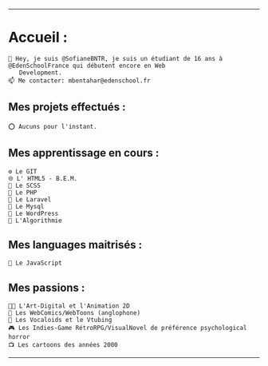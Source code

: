 <hr></hr>


<h1><strong>Accueil :</strong></h1>


    👋 Hey, je suis @SofianeBNTR, je suis un étudiant de 16 ans à @EdenSchoolFrance qui débutent encore en Web
       Development.
    📫 Me contacter: mbentahar@edenschool.fr

<h2><strong>Mes projets effectués :</strong></h2>

    ⭕ Aucuns pour l'instant.


<h2><strong>Mes apprentissage en cours :</strong></h2>

    ⚙️ Le GIT
    🌐 L' HTML5 - B.E.M.
    🎨 Le SCSS
    🐍 Le PHP
    🎤 Le Laravel
    🧸 Le Mysql
    🎃 Le WordPress
    🧠 L'Algorithmie


<h2><strong>Mes languages maitrisés :</strong></h2>

    🤖 Le JavaScript


<h2><strong>Mes passions :</strong></h2>

    👨‍🎨 L'Art-Digital et l'Animation 2D
    📖 Les WebComics/WebToons (anglophone)
    🎵 Les Vocaloids et le Vtubing
    🎮 Les Indies-Game RétroRPG/VisualNovel de préférence psychological horror
    📺 Les cartoons des années 2000


<hr></hr>
